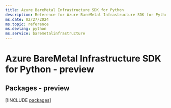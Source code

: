 ```yaml
---
title: Azure BareMetal Infrastructure SDK for Python
description: Reference for Azure BareMetal Infrastructure SDK for Python
ms.date: 02/27/2024
ms.topic: reference
ms.devlang: python
ms.service: baremetalinfrastructure
---
```

# Azure BareMetal Infrastructure SDK for Python - preview
## Packages - preview
[!INCLUDE [packages](baremetal-infrastructure-index.md)]